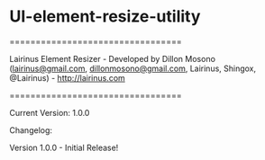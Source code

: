 # UI-element-resize-utility
=================================

Lairinus Element Resizer
    - Developed by Dillon Mosono (lairinus@gmail.com, dillonmosono@gmail.com, Lairinus, Shingox, @Lairinus)
	- http://lairinus.com

=================================

Current Version: 1.0.0

Changelog:

Version 1.0.0 - Initial Release!